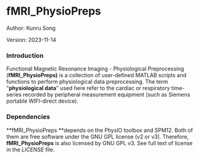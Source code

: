 # fMRI_PhysioPreps

Author: Kunru Song

Version: 2023-11-14

### Introduction

Functional Magnetic Resonance Imaging - Physiological Preprocessing (**fMRI_PhysioPreps)** is a collection of user-defined MATLAB scripts and functions to perform physiological data preprocessing. The term "**physiological data**" used here refer to the cardiac or respiratory time-series recorded by peripheral measurement equipment (such as Siemens portable WIFI-direct device).&#x20;

### Dependencies

**fMRI_PhysioPreps **depends on the PhysIO toolbox and SPM12. Both of them are free software under the GNU GPL license (v2 or v3). Therefore, **fMRI_PhysioPreps** is also licensed by GNU GPL v3. See full text of license in the _LICENSE_ file.
